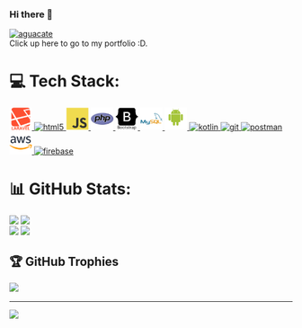 ### Hi there 👋
<a href="https://thriving-rabanadas-ccdab1.netlify.app/" target="_blank" rel="noreferrer"> 
        <img src="https://images.vexels.com/media/users/3/230816/isolated/preview/dc9e804e2b94a54b12f6984e56e14837-dibujos-animados-de-aguacate-feliz.png" alt="aguacate" width="40" height="40"/> 
    </a> <br/>
    Click up here to go to my portfolio :D.
    <br/>
 
 
<!--
**DjFour23/DjFour23** is a ✨ _special_ ✨ repository because its `README.md` (this file) appears on your GitHub profile.

Here are some ideas to get you started:

- 🔭 I’m currently working on ...
- 🌱 I’m currently learning ...
- 👯 I’m looking to collaborate on ...
- 🤔 I’m looking for help with ...
- 💬 Ask me about ...
- 📫 How to reach me: ...
- 😄 Pronouns: ...
- ⚡ Fun fact: ...
-->
# 💻 Tech Stack:
<p align="left">
 <a href="https://laravel.com/" target="_blank" rel="noreferrer"> 
        <img src="https://raw.githubusercontent.com/devicons/devicon/master/icons/laravel/laravel-plain-wordmark.svg" alt="laravel" width="40" height="40"/> 
    </a> 
 <a href="https://developer.mozilla.org/es/docs/Web/HTML" target="_blank" rel="noreferrer"> 
        <img src="https://upload.wikimedia.org/wikipedia/commons/thumb/6/61/HTML5_logo_and_wordmark.svg/512px-HTML5_logo_and_wordmark.svg.png?20170517184425" alt="html5" width="40" height="40"/> 
    </a> 
 
  <a href="https://developer.mozilla.org/en-US/docs/Web/JavaScript" target="_blank" rel="noreferrer"> 
        <img src="https://raw.githubusercontent.com/devicons/devicon/master/icons/javascript/javascript-original.svg" alt="javascript" width="40" height="40"/> 
    </a> 
  <a href="https://www.php.net" target="_blank" rel="noreferrer"> 
        <img src="https://raw.githubusercontent.com/devicons/devicon/master/icons/php/php-original.svg" alt="php" width="40" height="40"/> 
    </a> 
 <a href="https://getbootstrap.com" target="_blank" rel="noreferrer"> 
        <img src="https://raw.githubusercontent.com/devicons/devicon/master/icons/bootstrap/bootstrap-plain-wordmark.svg" alt="bootstrap" width="40" height="40"/> 
    </a>
 <a href="https://www.mysql.com/" target="_blank" rel="noreferrer"> 
        <img src="https://raw.githubusercontent.com/devicons/devicon/master/icons/mysql/mysql-original-wordmark.svg" alt="mysql" width="40" height="40"/> 
    </a> 
    <a href="https://developer.android.com" target="_blank" rel="noreferrer"> 
        <img src="https://raw.githubusercontent.com/devicons/devicon/master/icons/android/android-original-wordmark.svg" alt="android" width="40" height="40"/> 
    </a> 
   <a href="https://kotlinlang.org" target="_blank" rel="noreferrer"> 
        <img src="https://www.vectorlogo.zone/logos/kotlinlang/kotlinlang-icon.svg" alt="kotlin" width="40" height="40"/> 
    </a> 
    <a href="https://git-scm.com/" target="_blank" rel="noreferrer"> 
        <img src="https://www.vectorlogo.zone/logos/git-scm/git-scm-icon.svg" alt="git" width="40" height="40"/> 
    </a> 
    <a href="https://postman.com" target="_blank" rel="noreferrer"> 
        <img src="https://www.vectorlogo.zone/logos/getpostman/getpostman-icon.svg" alt="postman" width="40" height="40"/> 
    </a> 
  <a href="https://aws.amazon.com" target="_blank" rel="noreferrer">
        <img src="https://raw.githubusercontent.com/devicons/devicon/master/icons/amazonwebservices/amazonwebservices-original-wordmark.svg" alt="aws" width="40" height="40"/> 
    </a> 
    <a href="https://firebase.google.com/" target="_blank" rel="noreferrer"> 
        <img src="https://www.vectorlogo.zone/logos/firebase/firebase-icon.svg" alt="firebase" width="40" height="40"/> 
    </a> 
    
</p>

# 📊 GitHub Stats:

![]([https://github-readme-stats.vercel.app/api?username=DjFour23&theme=dark&hide_border=false&include_all_commits=true&count_private=true](https://raw.githubusercontent.com/devicons/devicon/master/icons/android/android-original-wordmark.svg))
![](https://github-readme-stats.vercel.app/api?username=DjFour23&theme=dark&hide_border=false&include_all_commits=true&count_private=true)<br/>
![](https://github-readme-streak-stats.herokuapp.com/?user=DjFour23&theme=dark&hide_border=false)
![](https://github-readme-stats.vercel.app/api/top-langs/?username=DjFour23&theme=dark&hide_border=false&include_all_commits=true&count_private=true&layout=compact)



## 🏆 GitHub Trophies
![](https://github-profile-trophy.vercel.app/?username=DjFour23&theme=juicyfresh&no-frame=false&no-bg=true&margin-w=4)

---
[![](https://visitcount.itsvg.in/api?id=DjFour23&icon=2&color=0)](https://visitcount.itsvg.in)

<!-- Proudly created with GPRM ( https://gprm.itsvg.in ) -->
